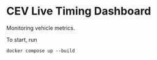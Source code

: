 # CEV Live Timing Dashboard

Monitoring vehicle metrics.

To start, run

```
docker compose up --build
```

